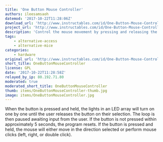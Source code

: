 ```yaml
---
title: 'One Button Mouse Controller'
authors: ileesamsaoh
datemod: '2017-10-22T11:28:06Z'
download_url: 'http://www.instructables.com/id/One-Button-Mouse-Controller/'
project_url: 'http://www.instructables.com/id/One-Button-Mouse-Controller'
description: 'Control the mouse movement by pressing and releasing the mouse button - direction and options provided by the arduino lights'
tags:
    - alternative-access
    - alternative-mice
categories:
    - hardware
original_url: 'http://www.instructables.com/id/One-Button-Mouse-Controller'
short_title: OneButtonMouseController
license: GPL
date: '2017-10-22T11:28:58Z'
relayed_by_ip: 80.192.71.80
moderated: true
moderated_short_title: OneButtonMouseController
thumb: items/OneButtonMouseController-thumb.jpg
image: items/OneButtonMouseController.jpg
---
```

When the button is pressed and held, the lights in an LED array will turn on one by one until the user releases the button on their selection. The loop is then paused awaiting input from the user. If the button is not pressed within approximately 5 seconds, the program resets. If the button is pressed and held, the mouse will either move in the direction selected or perform mouse clicks (left, right, or double click).

